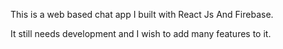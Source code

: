 This is a web based chat app I built with React Js And Firebase.

It still needs development and I wish to add many features to it.
